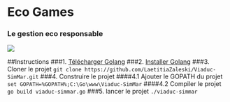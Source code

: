 # Eco Games
### Le gestion eco responsable

![](https://storage.googleapis.com/gopherizeme.appspot.com/gophers/187bac3508450b1bc3ae2d4a2519b9d445d4dec6.png)


##Instructions
###1. [Télécharger Golang](https://dl.google.com/go/go1.12.7.windows-amd64.msi)
###2. [Installer Golang](https://golang.org/doc/install)
###3. Cloner le projet
`git clone https://github.com/LaetitiaZaleski/Viaduc-SimMar.git`
###4. Construire le projet
####4.1 Ajouter le GOPATH du projet
`set GOPATH=%GOPATH%;C:\Go\www\Viaduc-SimMar`
####4.2 Compiler le projet
`go build viaduc-simmar.go`
###5. lancer le projet
`./viaduc-simmar `